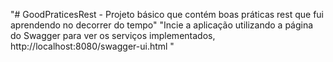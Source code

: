 "# GoodPraticesRest - Projeto básico que contém boas práticas rest que fui aprendendo no decorrer do tempo" 
"Incie a aplicação utilizando a página do Swagger para ver os serviços implementados, http://localhost:8080/swagger-ui.html "
